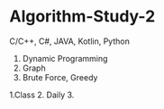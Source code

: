 # Algorithm-Study-2
C/C++, C#, JAVA, Kotlin, Python


1) Dynamic Programming
2) Graph
3) Brute Force, Greedy


1.Class
2. Daily
3.
